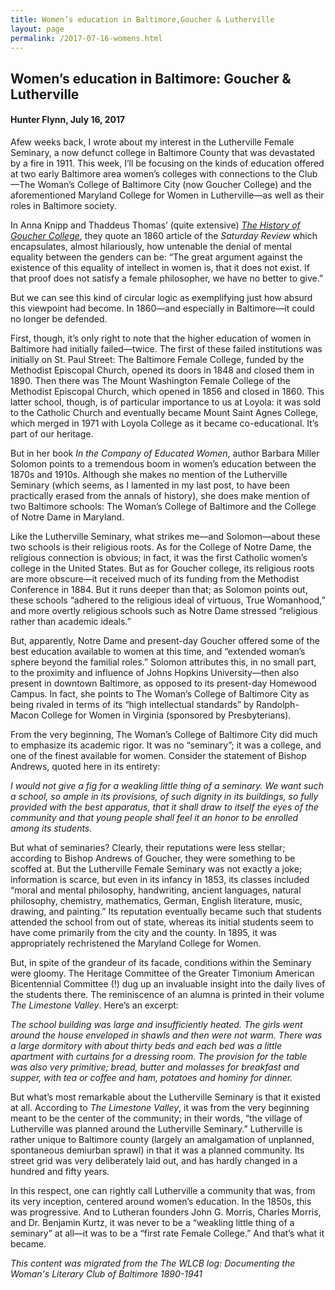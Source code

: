 ```yaml
---
title: Women’s education in Baltimore,Goucher & Lutherville
layout: page
permalink: /2017-07-16-womens.html
---
```

<style>
    .container{
        font-size:1.4em;
    }
</style>

## Women’s education in Baltimore: Goucher & Lutherville
#### Hunter Flynn, July 16, 2017

Afew weeks back, I wrote about my interest in the Lutherville Female Seminary, a now defunct college in Baltimore County that was devastated by a fire in 1911. This week, I’ll be focusing on the kinds of education offered at two early Baltimore area women’s colleges with connections to the Club—The Woman’s College of Baltimore City (now Goucher College) and the aforementioned Maryland College for Women in Lutherville—as well as their roles in Baltimore society.

In Anna Knipp and Thaddeus Thomas’ (quite extensive) *[The History of Goucher College](https://archive.org/stream/historyofgoucher00knip#page/n0/mode/2up)*, they quote an 1860 article of the *Saturday Review* which encapsulates, almost hilariously, how untenable the denial of mental equality between the genders can be: “The great argument against the existence of this equality of intellect in women is, that it does not exist. If that proof does not satisfy a female philosopher, we have no better to give.”

But we can see this kind of circular logic as exemplifying just how absurd this viewpoint had become. In 1860—and especially in Baltimore—it could no longer be defended.

First, though, it’s only right to note that the higher education of women in Baltimore had initially failed—twice. The first of these failed institutions was initially on St. Paul Street: The Baltimore Female College, funded by the Methodist Episcopal Church, opened its doors in 1848 and closed them in 1890. Then there was The Mount Washington Female College of the Methodist Episcopal Church, which opened in 1856 and closed in 1860. This latter school, though, is of particular importance to us at Loyola: it was sold to the Catholic Church and eventually became Mount Saint Agnes College, which merged in 1971 with Loyola College as it became co-educational. It’s part of our heritage.

But in her book *In the Company of Educated Women*, author Barbara Miller Solomon points to a tremendous boom in women’s education between the 1870s and 1910s. Although she makes no mention of the Lutherville Seminary (which seems, as I lamented in my last post, to have been practically erased from the annals of history), she does make mention of two Baltimore schools: The Woman’s College of Baltimore and the College of Notre Dame in Maryland.

Like the Lutherville Seminary, what strikes me—and Solomon—about these two schools is their religious roots. As for the College of Notre Dame, the religious connection is obvious; in fact, it was the first Catholic women’s college in the United States. But as for Goucher college, its religious roots are more obscure—it received much of its funding from the Methodist Conference in 1884. But it runs deeper than that; as Solomon points out, these schools “adhered to the religious ideal of virtuous, True Womanhood,” and more overtly religious schools such as Notre Dame stressed “religious rather than academic ideals.”

But, apparently, Notre Dame and present-day Goucher offered some of the best education available to women at this time, and “extended woman’s sphere beyond the familial roles.” Solomon attributes this, in no small part, to the proximity and influence of Johns Hopkins University—then also present in downtown Baltimore, as opposed to its present-day Homewood Campus. In fact, she points to The Woman’s College of Baltimore City as being rivaled in terms of its “high intellectual standards” by Randolph-Macon College for Women in Virginia (sponsored by Presbyterians).

From the very beginning, The Woman’s College of Baltimore City did much to emphasize its academic rigor. It was no “seminary”; it was a college, and one of the finest available for women. Consider the statement of Bishop Andrews, quoted here in its entirety:

*I would not give a fig for a weakling little thing of a seminary. We want such a school, so ample in its provisions, of such dignity in its buildings, so fully provided with the best apparatus, that it shall draw to itself the eyes of the community and that young people shall feel it an honor to be enrolled among its students.*

But what of seminaries? Clearly, their reputations were less stellar; according to Bishop Andrews of Goucher, they were something to be scoffed at. But the Lutherville Female Seminary was not exactly a joke; information is scarce, but even in its infancy in 1853, its classes included “moral and mental philosophy, handwriting, ancient languages, natural philosophy, chemistry, mathematics, German, English literature, music, drawing, and painting.” Its reputation eventually became such that students attended the school from out of state, whereas its initial students seem to have come primarily from the city and the county. In 1895, it was appropriately rechristened the Maryland College for Women.

But, in spite of the grandeur of its facade, conditions within the Seminary were gloomy. The Heritage Committee of the Greater Timonium American Bicentennial Committee (!) dug up an invaluable insight into the daily lives of the students there. The reminiscence of an alumna is printed in their volume *The Limestone Valley*. Here’s an excerpt:

*The school building was large and insufficiently heated. The girls went around the house enveloped in shawls and then were not warm. There was a large dormitory with about thirty beds and each bed was a little apartment with curtains for a dressing room. The provision for the table was also very primitive; bread, butter and molasses for breakfast and supper, with tea or coffee and ham, potatoes and hominy for dinner.*

But what’s most remarkable about the Lutherville Seminary is that it existed at all. According to *The Limestone Valley*, it was from the very beginning meant to be the center of the community; in their words, “the village of Lutherville was planned around the Lutherville Seminary.” Lutherville is rather unique to Baltimore county (largely an amalgamation of unplanned, spontaneous demiurban sprawl) in that it was a planned community. Its street grid was very deliberately laid out, and has hardly changed in a hundred and fifty years.

In this respect, one can rightly call Lutherville a community that was, from its very inception, centered around women’s education. In the 1850s, this was progressive. And to Lutheran founders John G. Morris, Charles Morris, and Dr. Benjamin Kurtz, it was never to be a “weakling little thing of a seminary” at all—it was to be a “first rate Female College.” And that’s what it became.

*This content was migrated from the The WLCB log: Documenting the Woman's Literary Club of Baltimore 1890-1941*